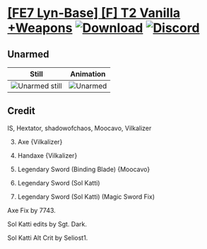 # [\[FE7 Lyn-Base\] \[F\] T2 Vanilla +Weapons](./) [![Download](https://img.shields.io/badge/Download--red?style=social&logo=github)](https://minhaskamal.github.io/DownGit/#/home?url=https://github.com/Klokinator/FE-Repo/tree/main/Battle%20Animations%2FLords%20-%20Vanilla%20and%20Custom%2F%5BFE7%20Lyn-Base%5D%20%5BF%5D%20T2%20Vanilla%20%2BWeapons%2F8.%20Unarmed) [![Discord](https://img.shields.io/badge/Discord--blue?style=social&logo=discord)](https://discord.gg/C7VNGnyTPA)

## Unarmed

| Still | Animation |
| :---: | :-------: |
| ![Unarmed still](./Unarmed_000.png) | ![Unarmed](./Unarmed.gif) |

## Credit

IS, Hextator, shadowofchaos, Moocavo, Vilkalizer

3. Axe {Vilkalizer}

4. Handaxe {Vilkalizer}

8. Legendary Sword (Binding Blade) {Moocavo}

8. Legendary Sword (Sol Katti)

8. Legendary Sword (Sol Katti) (Magic Sword Fix)

Axe Fix by 7743.

Sol Katti edits by Sgt. Dark.

Sol Katti Alt Crit by Seliost1.
